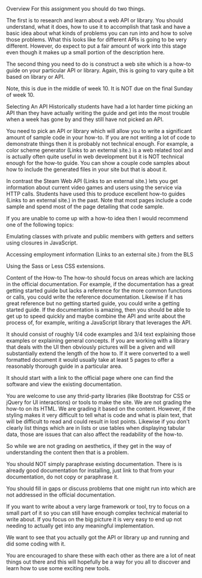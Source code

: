 Overview
For this assignment you should do two things.

The first is to research and learn about a web API or library. You should understand, what it does, how to use it to accomplish that task and have a basic idea about what kinds of problems you can run into and how to solve those problems. What this looks like for different APIs is going to be very different. However, do expect to put a fair amount of work into this stage even though it makes up a small portion of the description here.

The second thing you need to do is construct a web site which is a how-to guide on your particular API or library. Again, this is going to vary quite a bit based on library or API.

Note, this is due in the middle of week 10. It is NOT due on the final Sunday of week 10.

Selecting An API
Historically students have had a lot harder time picking an API than they have actually writing the guide and get into the most trouble when a week has gone by and they still have not picked an API.

You need to pick an API or library which will allow you to write a significant amount of sample code in your how-to. If you are not writing a lot of code to demonstrate things then it is probably not technical enough. For example, a color scheme generator (Links to an external site.) is a web related tool and is actually often quite useful in web development but it is NOT technical enough for the how-to guide. You can show a couple code samples about how to include the generated files in your site but that is about it.

In contrast the Steam Web API (Links to an external site.) lets you get information about current video games and users using the service via HTTP calls. Students have used this to produce excellent how-to guides (Links to an external site.) in the past. Note that most pages include a code sample and spend most of the page detailing that code sample.

If you are unable to come up with a how-to idea then I would recommend one of the following topics:

Emulating classes with private and public members with getters and setters using closures in JavaScript.

Accessing employment information (Links to an external site.) from the BLS

Using the Sass or Less CSS extensions.

Content of the How-to
The how-to should focus on areas which are lacking in the official documentation. For example, if the documentation has a great getting started guide but lacks a reference for the more common functions or calls, you could write the reference documentation. Likewise if it has great reference but no getting started guide, you could write a getting started guide. If the documentation is amazing, then you should be able to get up to speed quickly and maybe combine the API and write about the process of, for example, writing a JavaScript library that leverages the API.

It should consist of roughly 1/4 code examples and 3/4 text explaining those examples or explaining general concepts. If you are working with a library that deals with the UI then obviously pictures will be a given and will substantially extend the length of the how to. If it were converted to a well formatted document it would usually take at least 5 pages to offer a reasonably thorough guide in a particular area. 

It should start with a link to the official page where one can find the software and view the existing documentation.

You are welcome to use any thrid-party libraries (like Bootstrap for CSS or jQuery for UI interactions) or tools to make the site. We are not grading the how-to on its HTML. We are grading it based on the content. However, if the styling makes it very difficult to tell what is code and what is plain text, that will be difficult to read and could result in lost points. Likewise if you don't clearly list things which are in lists or use tables when displaying tabular data, those are issues that can also affect the readability of the how-to.

So while we are not grading on aesthetics, if they get in the way of understanding the content then that is a problem. 

You should NOT simply paraphrase existing documentation. There is is already good documentation for installing, just link to that from your documentation, do not copy or paraphrase it.

You should fill in gaps or discuss problems that one might run into which are not addressed in the official documentation.

If you want to write about a very large framework or tool, try to focus on a small part of it so you can still have enough complex technical material to write about. If you focus on the big picture it is very easy to end up not needing to actually get into any meaningful implementation.

We want to see that you actually got the API or library up and running and did some coding with it.

You are encouraged to share these with each other as there are a lot of neat things out there and this will hopefully be a way for you all to discover and learn how to use some exciting new tools.